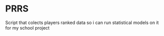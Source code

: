 # PRRS
Script that colects players ranked data so i can run statistical models on it for my school project
